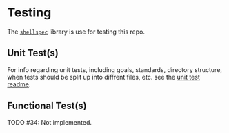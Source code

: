 # Testing

The [`shellspec`](https://github.com/shellspec/shellspec#testing-shell-functions) library is use for testing this repo.

## Unit Test(s)

For info regarding unit tests, including goals, standards, directory structure, when tests should be split up into diffrent files, etc. see the [unit test readme](unit/README.md).

## Functional Test(s)

TODO #34: Not implemented.
